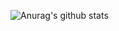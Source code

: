 

![Anurag's github stats](https://github-readme-stats.vercel.app/api?username=untitledxd&theme=buefy&show_icons=true&hide=prs,contribs)
